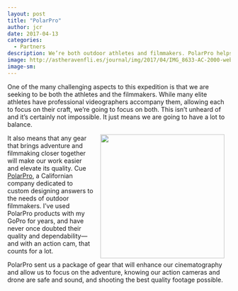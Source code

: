 ```yaml
---
layout: post
title: "PolarPro"
author: jcr
date: 2017-04-13
categories:
  - Partners
description: We’re both outdoor athletes and filmmakers. PolarPro helps bridge the gap.
image: http://astheravenfli.es/journal/img/2017/04/IMG_8633-AC-2000-web.jpg
image-sm:
---
```


One of the many challenging aspects to this expedition is that we are seeking to be both the athletes and the filmmakers. While many elite athletes have professional videographers accompany them, allowing each to focus on their craft, we&rsquo;re going to focus on both. This isn&rsquo;t unheard of and it&rsquo;s certainly not impossible. It just means we are going to have a lot to balance.

<a href="http://polarprofilters.com" target="blank"><img src="http://astheravenfli.es/journal/img/2017/04/polarpro-280-web.png" class="logo" width="280" style="float:right;margin:0 1em;"></a>

It also means that any gear that brings adventure and filmmaking closer together will make our work easier and elevate its quality. Cue <a href="http://polarprofilters.com" target="blank">PolarPro</a>, a Californian company dedicated to custom designing answers to the needs of outdoor filmmakers. I&rsquo;ve used PolarPro products with my GoPro for years, and have never once doubted their quality and dependability&mdash;and with an action cam, that counts for a lot.

PolarPro sent us a package of gear that will enhance our cinematography and allow us to focus on the adventure, knowing our action cameras and drone are safe and sound, and shooting the best quality footage possible.